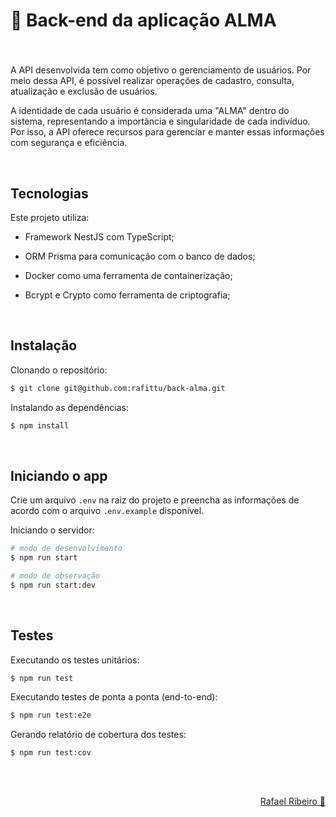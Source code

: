 # 🌱 Back-end da aplicação ALMA

###

<br>

A API desenvolvida tem como objetivo o gerenciamento de usuários. Por meio dessa API, é possível realizar operações de cadastro, consulta, atualização e exclusão de usuários.

A identidade de cada usuário é considerada uma "ALMA" dentro do sistema, representando a importância e singularidade de cada indivíduo. Por isso, a API oferece recursos para gerenciar e manter essas informações com segurança e eficiência.

<br>

## Tecnologias

Este projeto utiliza:

- Framework NestJS com TypeScript;
- ORM Prisma para comunicação com o banco de dados;
- Docker como uma ferramenta de containerização;

- Bcrypt e Crypto como ferramenta de criptografia;

<br>

## Instalação

Clonando o repositório:

```bash
$ git clone git@github.com:rafittu/back-alma.git
```

Instalando as dependências:

```bash
$ npm install
```

<br>

## Iniciando o app

Crie um arquivo `.env` na raiz do projeto e preencha as informações de acordo com o arquivo `.env.example` disponível.

Iniciando o servidor:

```bash
# modo de desenvolvimento
$ npm run start

# modo de observação
$ npm run start:dev
```

<br>

## Testes

Executando os testes unitários:

```bash
$ npm run test
```

Executando testes de ponta a ponta (end-to-end):

```bash
$ npm run test:e2e
```

Gerando relatório de cobertura dos testes:

```bash
$ npm run test:cov
```

<br>

##

<p align="right">
  <a href="https://www.linkedin.com/in/rafittu/">Rafael Ribeiro 🚀</a>
</p>
